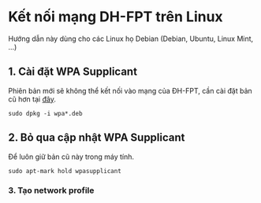 # Kết nối mạng DH-FPT trên Linux
Hướng dẫn này dùng cho các Linux họ Debian (Debian, Ubuntu, Linux Mint, ...)

## 1. Cài đặt WPA Supplicant
Phiên bản mới sẽ không thể kết nối vào mạng của ĐH-FPT,
cần cài đặt bản cũ hơn tại [đây](https://drive.google.com/open?id=1b2g3TPX12x4dwUrdpxARrZFveI2obdo0).

```
sudo dpkg -i wpa*.deb
```


## 2. Bỏ qua cập nhật WPA Supplicant
Để luôn giữ bản cũ này trong máy tính.
```
sudo apt-mark hold wpasupplicant
```

### 3. Tạo network profile


